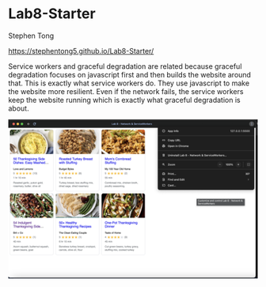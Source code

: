 # Lab8-Starter

Stephen Tong

https://stephentong5.github.io/Lab8-Starter/

Service workers and graceful degradation are related because graceful degradation focuses on javascript first and then builds the website around that. This is exactly what service workers do. They use javascript to make the website more resilient. Even if the network fails, the service workers keep the website running which is exactly what graceful degradation is about.

![pwa screenshot](./pwa.png)
